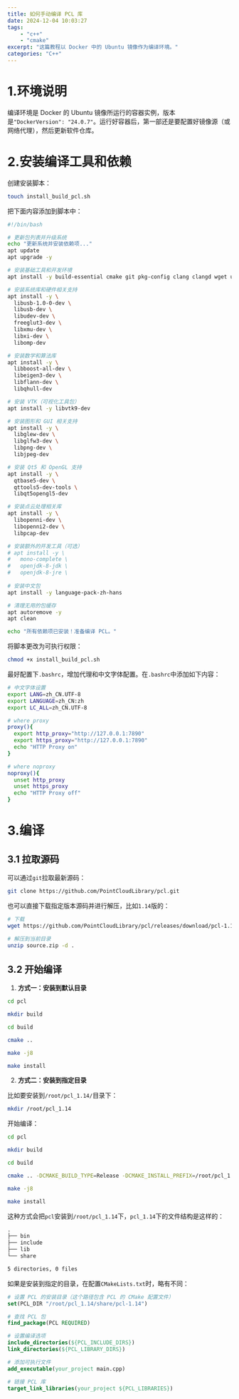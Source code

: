 ```yaml
---
title: 如何手动编译 PCL 库
date: 2024-12-04 10:03:27
tags:
    - "c++"
    - "cmake"
excerpt: "这篇教程以 Docker 中的 Ubuntu 镜像作为编译环境。"
categories: "C++"
---
```


# 1.环境说明

编译环境是 Docker 的 Ubuntu 镜像所运行的容器实例，版本是`"DockerVersion": "24.0.7"`。运行好容器后，第一部还是要配置好镜像源（或网络代理），然后更新软件仓库。

# 2.安装编译工具和依赖

创建安装脚本：
```bash
touch install_build_pcl.sh
```

把下面内容添加到脚本中：
```bash
#!/bin/bash

# 更新包列表并升级系统
echo "更新系统并安装依赖项..."
apt update
apt upgrade -y

# 安装基础工具和开发环境
apt install -y build-essential cmake git pkg-config clang clangd wget unzip

# 安装系统库和硬件相关支持
apt install -y \
  libusb-1.0-0-dev \
  libusb-dev \
  libudev-dev \
  freeglut3-dev \
  libxmu-dev \
  libxi-dev \
  libomp-dev

# 安装数学和算法库
apt install -y \
  libboost-all-dev \
  libeigen3-dev \
  libflann-dev \
  libqhull-dev

# 安装 VTK（可视化工具包）
apt install -y libvtk9-dev

# 安装图形和 GUI 相关支持
apt install -y \
  libglew-dev \
  libglfw3-dev \
  libpng-dev \
  libjpeg-dev

# 安装 Qt5 和 OpenGL 支持
apt install -y \
  qtbase5-dev \
  qttools5-dev-tools \
  libqt5opengl5-dev

# 安装点云处理相关库
apt install -y \
  libopenni-dev \
  libopenni2-dev \
  libpcap-dev

# 安装额外的开发工具（可选）
# apt install -y \
#   mono-complete \
#   openjdk-8-jdk \
#   openjdk-8-jre \
  
# 安装中文包
apt install -y language-pack-zh-hans

# 清理无用的包缓存
apt autoremove -y
apt clean

echo "所有依赖项已安装！准备编译 PCL。"
```

将脚本更改为可执行权限：
```bash
chmod +x install_build_pcl.sh
```

最好配置下`.bashrc`，增加代理和中文字体配置。在`.bashrc`中添加如下内容：
```bash
# 中文字体设置
export LANG=zh_CN.UTF-8
export LANGUAGE=zh_CN:zh
export LC_ALL=zh_CN.UTF-8

# where proxy
proxy(){
  export http_proxy="http://127.0.0.1:7890"
  export https_proxy="http://127.0.0.1:7890"
  echo "HTTP Proxy on"
}

# where noproxy
noproxy(){
  unset http_proxy
  unset https_proxy
  echo "HTTP Proxy off"
}
```

# 3.编译

## 3.1 拉取源码

可以通过`git`拉取最新源码：
```bash
git clone https://github.com/PointCloudLibrary/pcl.git
```

也可以直接下载指定版本源码并进行解压，比如`1.14`版的：
```bash
# 下载
wget https://github.com/PointCloudLibrary/pcl/releases/download/pcl-1.14.1/source.zip

# 解压到当前目录
unzip source.zip -d .
```

## 3.2 开始编译

1. **方式一：安装到默认目录**

```bash
cd pcl

mkdir build

cd build

cmake ..

make -j8

make install
```

2. **方式二：安装到指定目录**

比如要安装到`/root/pcl_1.14/`目录下：
```bash
mkdir /root/pcl_1.14
```

开始编译：
```bash
cd pcl

mkdir build

cd build

cmake .. -DCMAKE_BUILD_TYPE=Release -DCMAKE_INSTALL_PREFIX=/root/pcl_1.14

make -j8

make install
```

这种方式会把`pcl`安装到`/root/pcl_1.14`下，`pcl_1.14`下的文件结构是这样的：
```txt
.
├── bin
├── include
├── lib
└── share

5 directories, 0 files
```

如果是安装到指定的目录，在配置`CMakeLists.txt`时，略有不同：
```cmake
# 设置 PCL 的安装目录（这个路径包含 PCL 的 CMake 配置文件）
set(PCL_DIR "/root/pcl_1.14/share/pcl-1.14")

# 查找 PCL 包
find_package(PCL REQUIRED)

# 设置编译选项
include_directories(${PCL_INCLUDE_DIRS})
link_directories(${PCL_LIBRARY_DIRS})

# 添加可执行文件
add_executable(your_project main.cpp)

# 链接 PCL 库
target_link_libraries(your_project ${PCL_LIBRARIES})
```
